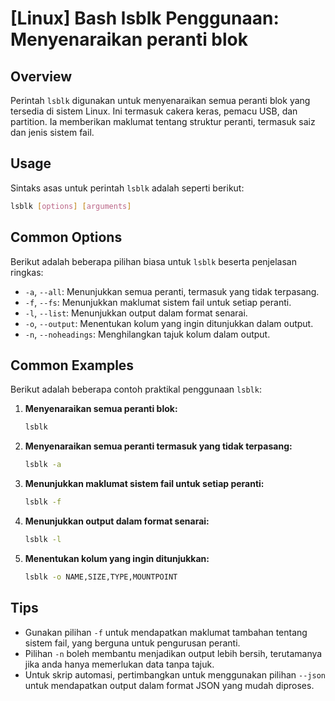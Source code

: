 # [Linux] Bash lsblk Penggunaan: Menyenaraikan peranti blok

## Overview
Perintah `lsblk` digunakan untuk menyenaraikan semua peranti blok yang tersedia di sistem Linux. Ini termasuk cakera keras, pemacu USB, dan partition. Ia memberikan maklumat tentang struktur peranti, termasuk saiz dan jenis sistem fail.

## Usage
Sintaks asas untuk perintah `lsblk` adalah seperti berikut:

```bash
lsblk [options] [arguments]
```

## Common Options
Berikut adalah beberapa pilihan biasa untuk `lsblk` beserta penjelasan ringkas:

- `-a`, `--all`: Menunjukkan semua peranti, termasuk yang tidak terpasang.
- `-f`, `--fs`: Menunjukkan maklumat sistem fail untuk setiap peranti.
- `-l`, `--list`: Menunjukkan output dalam format senarai.
- `-o`, `--output`: Menentukan kolum yang ingin ditunjukkan dalam output.
- `-n`, `--noheadings`: Menghilangkan tajuk kolum dalam output.

## Common Examples
Berikut adalah beberapa contoh praktikal penggunaan `lsblk`:

1. **Menyenaraikan semua peranti blok:**
   ```bash
   lsblk
   ```

2. **Menyenaraikan semua peranti termasuk yang tidak terpasang:**
   ```bash
   lsblk -a
   ```

3. **Menunjukkan maklumat sistem fail untuk setiap peranti:**
   ```bash
   lsblk -f
   ```

4. **Menunjukkan output dalam format senarai:**
   ```bash
   lsblk -l
   ```

5. **Menentukan kolum yang ingin ditunjukkan:**
   ```bash
   lsblk -o NAME,SIZE,TYPE,MOUNTPOINT
   ```

## Tips
- Gunakan pilihan `-f` untuk mendapatkan maklumat tambahan tentang sistem fail, yang berguna untuk pengurusan peranti.
- Pilihan `-n` boleh membantu menjadikan output lebih bersih, terutamanya jika anda hanya memerlukan data tanpa tajuk.
- Untuk skrip automasi, pertimbangkan untuk menggunakan pilihan `--json` untuk mendapatkan output dalam format JSON yang mudah diproses.
